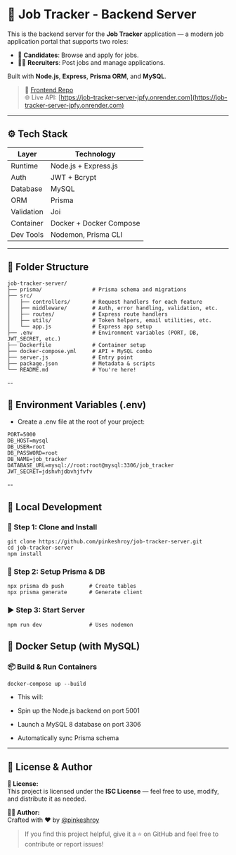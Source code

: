 # 🧾 Job Tracker - Backend Server

This is the backend server for the **Job Tracker** application — a modern job application portal that supports two roles:

- 👤 **Candidates**: Browse and apply for jobs.
- 🧑‍💼 **Recruiters**: Post jobs and manage applications.

Built with **Node.js**, **Express**, **Prisma ORM**, and **MySQL**.

> 🔗 [Frontend Repo](https://github.com/pinkeshroy/job-tracker)  
> 🌐 Live API: [https://job-tracker-server-jpfy.onrender.com](https://job-tracker-server-jpfy.onrender.com)


---

## ⚙️ Tech Stack

| Layer       | Technology                   |
|-------------|------------------------------|
| Runtime     | Node.js + Express.js         |
| Auth        | JWT + Bcrypt                 |
| Database    | MySQL                        |
| ORM         | Prisma                       |
| Validation  | Joi                          |
| Container   | Docker + Docker Compose      |
| Dev Tools   | Nodemon, Prisma CLI          |

---

## 📁 Folder Structure

```
job-tracker-server/
├── prisma/                # Prisma schema and migrations
├── src/
│   ├── controllers/       # Request handlers for each feature
│   ├── middleware/        # Auth, error handling, validation, etc.
│   ├── routes/            # Express route handlers
│   ├── utils/             # Token helpers, email utilities, etc.
│   └── app.js             # Express app setup
├── .env                   # Environment variables (PORT, DB, JWT_SECRET, etc.)
├── Dockerfile             # Container setup
├── docker-compose.yml     # API + MySQL combo
├── server.js              # Entry point
├── package.json           # Metadata & scripts
└── README.md              # You're here!
```
--

## 🌱 Environment Variables (.env)
- Create a .env file at the root of your project:
```
PORT=5000
DB_HOST=mysql
DB_USER=root
DB_PASSWORD=root
DB_NAME=job_tracker
DATABASE_URL=mysql://root:root@mysql:3306/job_tracker
JWT_SECRET=jdshvhjdbvhjfvfv
```
--

## 🚀 Local Development

### 🔧 Step 1: Clone and Install
```
git clone https://github.com/pinkeshroy/job-tracker-server.git
cd job-tracker-server
npm install
```

### 🔌 Step 2: Setup Prisma & DB
```
npx prisma db push        # Create tables
npx prisma generate       # Generate client
```
### ▶️ Step 3: Start Server
```
npm run dev               # Uses nodemon
```
## 🐳 Docker Setup (with MySQL)
### 📦 Build & Run Containers
```
docker-compose up --build
```

* This will:

- Spin up the Node.js backend on port 5001

- Launch a MySQL 8 database on port 3306

- Automatically sync Prisma schema

---

## 👥 License & Author

**📄 License:**  
This project is licensed under the **ISC License** — feel free to use, modify, and distribute it as needed.

**🧑‍💻 Author:**  
Crafted with ❤️ by [@pinkeshroy](https://github.com/pinkeshroy)

> If you find this project helpful, give it a ⭐️ on GitHub and feel free to contribute or report issues!
